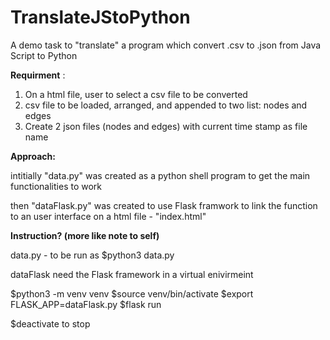 # TranslateJStoPython
A demo task to "translate" a program which convert .csv to .json from Java Script to Python 

**Requirment** :
1) On a html file, user to select a csv file to be converted 
2) csv file to be loaded, arranged, and appended to two list: nodes and edges
3) Create 2 json files (nodes and edges) with current time stamp as file name 

**Approach:**

intitially "data.py" was created as a python shell program to get the main functionalities to work

then "dataFlask.py" was created to use Flask framwork to link the function to an user interface on a html file - "index.html"

**Instruction?  (more like note to self)**

data.py - to be run as $python3 data.py

dataFlask need the Flask framework in a virtual enivirmeint 
 
$python3 -m venv venv
$source venv/bin/activate
$export FLASK_APP=dataFlask.py
$flask run

$deactivate  to stop
